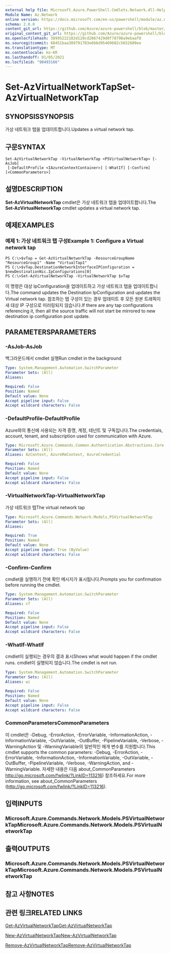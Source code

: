 ```yaml
---
external help file: Microsoft.Azure.PowerShell.Cmdlets.Network.dll-Help.xml
Module Name: Az.Network
online version: https://docs.microsoft.com/en-us/powershell/module/az.network/set-azvirtualnetworktap
schema: 2.0.0
content_git_url: https://github.com/Azure/azure-powershell/blob/master/src/Network/Network/help/Set-AzVirtualNetworkTap.md
original_content_git_url: https://github.com/Azure/azure-powershell/blob/master/src/Network/Network/help/Set-AzVirtualNetworkTap.md
ms.openlocfilehash: 38995222182d120cd2067429d0f78798a9ebaaf8
ms.sourcegitcommit: 68451baa389791703e666d95469602c5652609ee
ms.translationtype: MT
ms.contentlocale: ko-KR
ms.lasthandoff: 01/05/2021
ms.locfileid: "98493166"
---
```

# <span data-ttu-id="47775-101">Set-AzVirtualNetworkTap</span><span class="sxs-lookup"><span data-stu-id="47775-101">Set-AzVirtualNetworkTap</span></span>

## <span data-ttu-id="47775-102">SYNOPSIS</span><span class="sxs-lookup"><span data-stu-id="47775-102">SYNOPSIS</span></span>
<span data-ttu-id="47775-103">가상 네트워크 탭을 업데이트합니다.</span><span class="sxs-lookup"><span data-stu-id="47775-103">Updates a virtual network tap.</span></span>

## <span data-ttu-id="47775-104">구문</span><span class="sxs-lookup"><span data-stu-id="47775-104">SYNTAX</span></span>

```
Set-AzVirtualNetworkTap -VirtualNetworkTap <PSVirtualNetworkTap> [-AsJob]
 [-DefaultProfile <IAzureContextContainer>] [-WhatIf] [-Confirm] [<CommonParameters>]
```

## <span data-ttu-id="47775-105">설명</span><span class="sxs-lookup"><span data-stu-id="47775-105">DESCRIPTION</span></span>
<span data-ttu-id="47775-106">**Set-AzVirtualNetworkTap** cmdlet은 가상 네트워크 탭을 업데이트합니다.</span><span class="sxs-lookup"><span data-stu-id="47775-106">The **Set-AzVirtualNetworkTap** cmdlet updates a virtual network tap.</span></span>

## <span data-ttu-id="47775-107">예제</span><span class="sxs-lookup"><span data-stu-id="47775-107">EXAMPLES</span></span>

### <span data-ttu-id="47775-108">예제 1: 가상 네트워크 탭 구성</span><span class="sxs-lookup"><span data-stu-id="47775-108">Example 1: Configure a Virtual network tap</span></span>
```
PS C:\>$vTap = Get-AzVirtualNetworkTap -ResourceGroupName "ResourceGroup1" -Name "VirtualTap1"
PS C:\>$vTap.DestinationNetworkInterfaceIPConfiguration = $newDestinationNic.IpConfigurations[0]
PS C:\>Set-AzVirtualNetworkTap -VirtualNetworkTap $vTap
```

<span data-ttu-id="47775-109">이 명령은 대상 IpConfiguration을 업데이트하고 가상 네트워크 탭을 업데이트합니다.</span><span class="sxs-lookup"><span data-stu-id="47775-109">The command updates the Destination IpConfiguration and updates the Virtual network tap.</span></span>
<span data-ttu-id="47775-110">참조하는 탭 구성이 있는 경우 업데이트 후 모든 원본 트래픽이 새 대상 IP 구성으로 미러링되지 않습니다.</span><span class="sxs-lookup"><span data-stu-id="47775-110">If there are any tap configurations referencing it, then all the source traffic will not start be mirrored to new destination ip configuration post update.</span></span>

## <span data-ttu-id="47775-111">PARAMETERS</span><span class="sxs-lookup"><span data-stu-id="47775-111">PARAMETERS</span></span>

### <span data-ttu-id="47775-112">-AsJob</span><span class="sxs-lookup"><span data-stu-id="47775-112">-AsJob</span></span>
<span data-ttu-id="47775-113">백그라운드에서 cmdlet 실행</span><span class="sxs-lookup"><span data-stu-id="47775-113">Run cmdlet in the background</span></span>

```yaml
Type: System.Management.Automation.SwitchParameter
Parameter Sets: (All)
Aliases:

Required: False
Position: Named
Default value: None
Accept pipeline input: False
Accept wildcard characters: False
```

### <span data-ttu-id="47775-114">-DefaultProfile</span><span class="sxs-lookup"><span data-stu-id="47775-114">-DefaultProfile</span></span>
<span data-ttu-id="47775-115">Azure와의 통신에 사용되는 자격 증명, 계정, 테넌트 및 구독입니다.</span><span class="sxs-lookup"><span data-stu-id="47775-115">The credentials, account, tenant, and subscription used for communication with Azure.</span></span>

```yaml
Type: Microsoft.Azure.Commands.Common.Authentication.Abstractions.Core.IAzureContextContainer
Parameter Sets: (All)
Aliases: AzContext, AzureRmContext, AzureCredential

Required: False
Position: Named
Default value: None
Accept pipeline input: False
Accept wildcard characters: False
```

### <span data-ttu-id="47775-116">-VirtualNetworkTap</span><span class="sxs-lookup"><span data-stu-id="47775-116">-VirtualNetworkTap</span></span>
<span data-ttu-id="47775-117">가상 네트워크 탭</span><span class="sxs-lookup"><span data-stu-id="47775-117">The virtual network tap</span></span>

```yaml
Type: Microsoft.Azure.Commands.Network.Models.PSVirtualNetworkTap
Parameter Sets: (All)
Aliases:

Required: True
Position: Named
Default value: None
Accept pipeline input: True (ByValue)
Accept wildcard characters: False
```

### <span data-ttu-id="47775-118">-Confirm</span><span class="sxs-lookup"><span data-stu-id="47775-118">-Confirm</span></span>
<span data-ttu-id="47775-119">cmdlet을 실행하기 전에 확인 메시지가 표시됩니다.</span><span class="sxs-lookup"><span data-stu-id="47775-119">Prompts you for confirmation before running the cmdlet.</span></span>

```yaml
Type: System.Management.Automation.SwitchParameter
Parameter Sets: (All)
Aliases: cf

Required: False
Position: Named
Default value: None
Accept pipeline input: False
Accept wildcard characters: False
```

### <span data-ttu-id="47775-120">-WhatIf</span><span class="sxs-lookup"><span data-stu-id="47775-120">-WhatIf</span></span>
<span data-ttu-id="47775-121">cmdlet이 실행되는 경우의 결과 표시</span><span class="sxs-lookup"><span data-stu-id="47775-121">Shows what would happen if the cmdlet runs.</span></span>
<span data-ttu-id="47775-122">cmdlet이 실행되지 않습니다.</span><span class="sxs-lookup"><span data-stu-id="47775-122">The cmdlet is not run.</span></span>

```yaml
Type: System.Management.Automation.SwitchParameter
Parameter Sets: (All)
Aliases: wi

Required: False
Position: Named
Default value: None
Accept pipeline input: False
Accept wildcard characters: False
```

### <span data-ttu-id="47775-123">CommonParameters</span><span class="sxs-lookup"><span data-stu-id="47775-123">CommonParameters</span></span>
<span data-ttu-id="47775-124">이 cmdlet은 -Debug, -ErrorAction, -ErrorVariable, -InformationAction, -InformationVariable, -OutVariable, -OutBuffer, -PipelineVariable, -Verbose, -WarningAction 및 -WarningVariable의 일반적인 매개 변수를 지원합니다.</span><span class="sxs-lookup"><span data-stu-id="47775-124">This cmdlet supports the common parameters: -Debug, -ErrorAction, -ErrorVariable, -InformationAction, -InformationVariable, -OutVariable, -OutBuffer, -PipelineVariable, -Verbose, -WarningAction, and -WarningVariable.</span></span> <span data-ttu-id="47775-125">자세한 내용은 다음 about_CommonParameters http://go.microsoft.com/fwlink/?LinkID=113216) 참조하세요.</span><span class="sxs-lookup"><span data-stu-id="47775-125">For more information, see about_CommonParameters (http://go.microsoft.com/fwlink/?LinkID=113216).</span></span>

## <span data-ttu-id="47775-126">입력</span><span class="sxs-lookup"><span data-stu-id="47775-126">INPUTS</span></span>

### <span data-ttu-id="47775-127">Microsoft.Azure.Commands.Network.Models.PSVirtualNetworkTap</span><span class="sxs-lookup"><span data-stu-id="47775-127">Microsoft.Azure.Commands.Network.Models.PSVirtualNetworkTap</span></span>

## <span data-ttu-id="47775-128">출력</span><span class="sxs-lookup"><span data-stu-id="47775-128">OUTPUTS</span></span>

### <span data-ttu-id="47775-129">Microsoft.Azure.Commands.Network.Models.PSVirtualNetworkTap</span><span class="sxs-lookup"><span data-stu-id="47775-129">Microsoft.Azure.Commands.Network.Models.PSVirtualNetworkTap</span></span>

## <span data-ttu-id="47775-130">참고 사항</span><span class="sxs-lookup"><span data-stu-id="47775-130">NOTES</span></span>

## <span data-ttu-id="47775-131">관련 링크</span><span class="sxs-lookup"><span data-stu-id="47775-131">RELATED LINKS</span></span>

[<span data-ttu-id="47775-132">Get-AzVirtualNetworkTap</span><span class="sxs-lookup"><span data-stu-id="47775-132">Get-AzVirtualNetworkTap</span></span>](./Get-AzVirtualNetworkTap.md)

[<span data-ttu-id="47775-133">New-AzVirtualNetworkTap</span><span class="sxs-lookup"><span data-stu-id="47775-133">New-AzVirtualNetworkTap</span></span>](./New-AzVirtualNetworkTap.md)

[<span data-ttu-id="47775-134">Remove-AzVirtualNetworkTap</span><span class="sxs-lookup"><span data-stu-id="47775-134">Remove-AzVirtualNetworkTap</span></span>](./Remove-AzVirtualNetworkTap.md)
